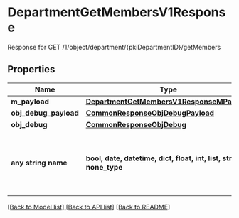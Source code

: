# DepartmentGetMembersV1Response

Response for GET /1/object/department/{pkiDepartmentID}/getMembers

## Properties
Name | Type | Description | Notes
------------ | ------------- | ------------- | -------------
**m_payload** | [**DepartmentGetMembersV1ResponseMPayload**](DepartmentGetMembersV1ResponseMPayload.md) |  | 
**obj_debug_payload** | [**CommonResponseObjDebugPayload**](CommonResponseObjDebugPayload.md) |  | [optional] 
**obj_debug** | [**CommonResponseObjDebug**](CommonResponseObjDebug.md) |  | [optional] 
**any string name** | **bool, date, datetime, dict, float, int, list, str, none_type** | any string name can be used but the value must be the correct type | [optional]

[[Back to Model list]](../README.md#documentation-for-models) [[Back to API list]](../README.md#documentation-for-api-endpoints) [[Back to README]](../README.md)


